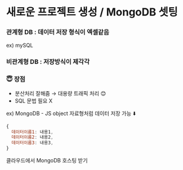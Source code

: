 # 새로운 프로젝트 생성 / MongoDB 셋팅

### 관계형 DB : 데이터 저장 형식이 엑셀같음

ex) mySQL

### 비관계형 DB : 저장방식이 제각각

### 😇 장점

- 분산처리 잘해줌 &rarr; 대용량 트래픽 처리 😊
- SQL 문법 필요 X

ex) MongoDB - JS object 자료형처럼 데이터 저장 가능 ⬇️

```javascript
{
  데이터이름1: 내용1,
  데이터이름2: 내용2,
  데이터이름3: 내용3,
}
```

클라우드에서 MongoDB 호스팅 받기
